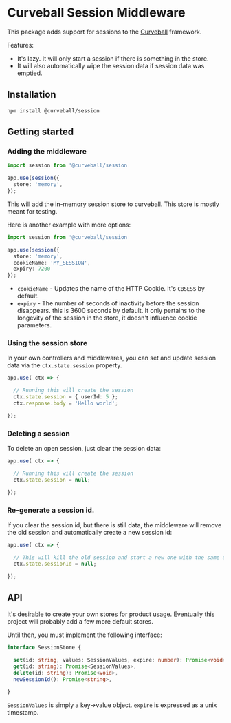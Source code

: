 Curveball Session Middleware
============================

This package adds support for sessions to the [Curveball][1] framework.

Features:

* It's lazy. It will only start a session if there is something in the store.
* It will also automatically wipe the session data if session data was emptied.

Installation
------------

    npm install @curveball/session


Getting started
---------------

### Adding the middleware

```typescript
import session from '@curveball/session

app.use(session({
  store: 'memory',
});
```

This will add the in-memory session store to curveball. This store is mostly
meant for testing.

Here is another example with more options:

```typescript
import session from '@curveball/session

app.use(session({
  store: 'memory',
  cookieName: 'MY_SESSION',
  expiry: 7200
});
```

* `cookieName` - Updates the name of the HTTP Cookie. It's `CBSESS` by default.
* `expiry` - The number of seconds of inactivity before the session disappears.
  this is 3600 seconds by default. It only pertains to the longevity of the
  session in the store, it doesn't influence cookie parameters.

### Using the session store

In your own controllers and middlewares, you can set and update session data
via the `ctx.state.session` property.

```typescript
app.use( ctx => {

  // Running this will create the session
  ctx.state.session = { userId: 5 };
  ctx.response.body = 'Hello world';

});
```

### Deleting a session

To delete an open session, just clear the session data:

```typescript
app.use( ctx => {

  // Running this will create the session
  ctx.state.session = null;

});
```

### Re-generate a session id.

If you clear the session id, but there is still data, the middleware will
remove the old session and automatically create a new session id:

```typescript
app.use( ctx => {

  // This will kill the old session and start a new one with the same data.
  ctx.state.sessionId = null;

});
```

API
---

It's desirable to create your own stores for product usage. Eventually this
project will probably add a few more default stores.

Until then, you must implement the following interface:

```typescript
interface SessionStore {

  set(id: string, values: SessionValues, expire: number): Promise<void>;
  get(id: string): Promise<SessionValues>,
  delete(id: string): Promise<void>,
  newSessionId(): Promise<string>,

}
```

`SessionValues` is simply a key->value object. `expire` is expressed as a unix
timestamp.

[1]: https://github.com/curveballjs/
